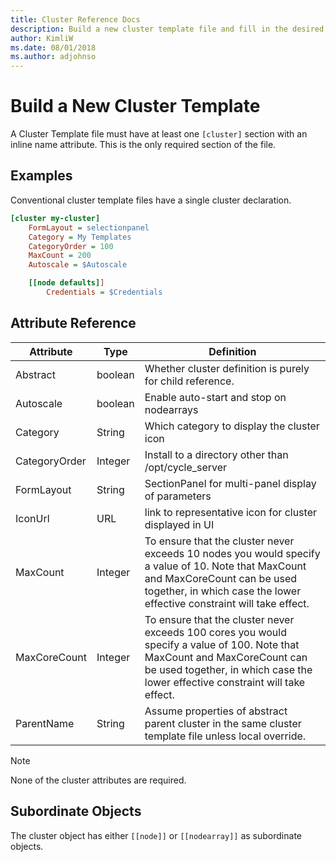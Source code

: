```yaml
---
title: Cluster Reference Docs
description: Build a new cluster template file and fill in the desired attributes with the parameters shown here.
author: KimliW
ms.date: 08/01/2018
ms.author: adjohnso
---
```


# Build a New Cluster Template

A Cluster Template file must have at least one `[cluster]` section with an inline name attribute.  This is the only required section of the file.

## Examples

Conventional cluster template files have a single cluster declaration.  

``` ini
[cluster my-cluster]
    FormLayout = selectionpanel
    Category = My Templates
    CategoryOrder = 100
    MaxCount = 200
    Autoscale = $Autoscale

    [[node defaults]]
        Credentials = $Credentials
```

## Attribute Reference

Attribute | Type | Definition
------ | ----- | ----------
Abstract | boolean | Whether cluster definition is purely for child reference.
Autoscale | boolean | Enable auto-start and stop on nodearrays
Category | String | Which category to display the cluster icon
CategoryOrder | Integer | Install to a directory other than /opt/cycle_server
FormLayout    | String  | SectionPanel for multi-panel display of parameters
IconUrl  | URL | link to representative icon for cluster displayed in UI
MaxCount | Integer | To ensure that the cluster never exceeds 10 nodes you would specify a value of 10. Note that MaxCount and MaxCoreCount can be used together, in which case the lower effective constraint will take effect.
MaxCoreCount | Integer | To ensure that the cluster never exceeds 100 cores you would specify a value of 100. Note that MaxCount and MaxCoreCount can be used together, in which case the lower effective constraint will take effect.
ParentName | String | Assume properties of abstract parent cluster in the same cluster template file unless local override.

> [!NOTE]
> None of the cluster attributes are required.

## Subordinate Objects

The cluster object has either `[[node]]` or `[[nodearray]]` as subordinate objects.
